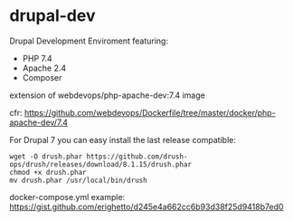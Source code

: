 # drupal-dev
Drupal Development Enviroment featuring:

 - PHP 7.4  
 - Apache 2.4
 - Composer

extension of webdevops/php-apache-dev:7.4 image

cfr: https://github.com/webdevops/Dockerfile/tree/master/docker/php-apache-dev/7.4

For Drupal 7 you can easy install the last release compatible:

    wget -O drush.phar https://github.com/drush-ops/drush/releases/download/8.1.15/drush.phar  
    chmod +x drush.phar  
    mv drush.phar /usr/local/bin/drush

docker-compose.yml example:
https://gist.github.com/erighetto/d245e4a662cc6b93d38f25d9418b7ed0
